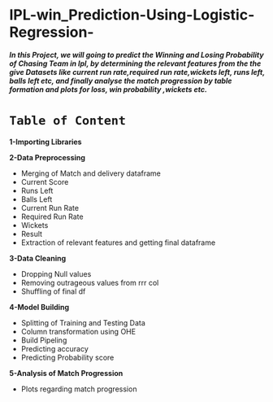 # IPL-win_Prediction-Using-Logistic-Regression-
<i>**In this Project, we will going to predict  the Winning and Losing Probability of Chasing Team in Ipl,
by determining the relevant features from the the give Datasets like current run rate,required run rate,wickets left,
runs left, balls left etc, and finally analyse the match progression by table formation and plots for loss, win probability ,wickets etc.** </i>

# `Table of Content`
**1-Importing Libraries**

**2-Data Preprocessing**

* Merging of Match and delivery dataframe
* Current Score
* Runs Left
* Balls Left
* Current Run Rate
* Required Run Rate
* Wickets
* Result
* Extraction of relevant features and getting final dataframe

**3-Data Cleaning**

* Dropping Null values
* Removing outrageous values from rrr col
* Shuffling of final df

**4-Model Building**

* Splitting of Training and Testing Data
* Column transformation using OHE
* Build Pipeling
* Predicting accuracy
* Predicting Probability score

**5-Analysis of Match Progression**

* Plots regarding match progression

